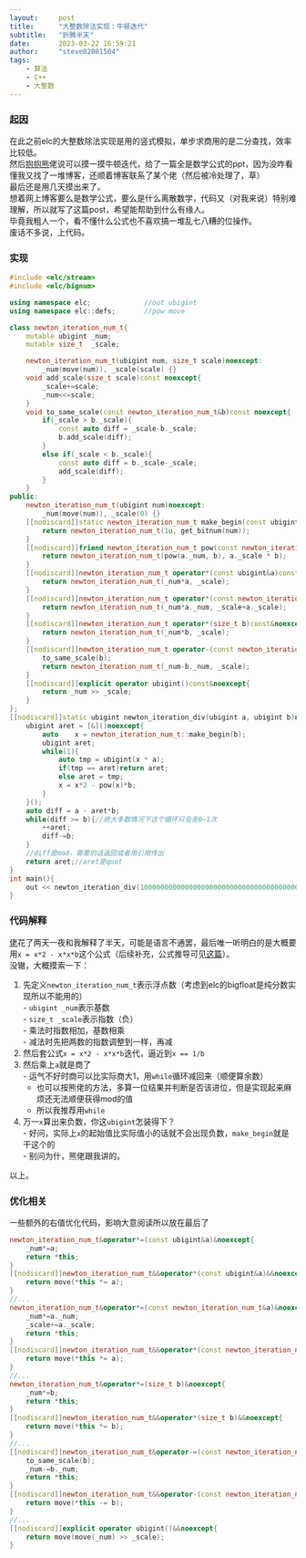 ```yaml
---
layout:     post
title:      "大整数除法实现：牛顿迭代"
subtitle:   "折腾半天"
date:       2023-03-22 16:59:21
author:     "steve02081504"
tags: 
    - 算法  
    - C++  
    - 大整数  
---
```


### 起因  

在此之前elc的大整数除法实现是用的竖式模拟，单步求商用的是二分查找，效率比较低。  
然后[抱抱熊](https://baobaobear.github.io/)佬说可以摸一摸牛顿迭代，给了一篇全是数学公式的ppt，因为没咋看懂我又找了一堆博客，还顺着博客联系了某个佬（然后被冷处理了，草）  
最后还是用几天摸出来了。  
想着网上博客要么是数学公式，要么是什么离散数学，代码又（对我来说）特别难理解，所以就写了这篇post，希望能帮助到什么有缘人。  
毕竟我粗人一个，看不懂什么公式也不喜欢搞一堆乱七八糟的位操作。  
废话不多说，上代码。  

### 实现  

```cpp
#include <elc/stream>
#include <elc/bignum>

using namespace elc;			 //out ubigint
using namespace elc::defs;		 //pow move

class newton_iteration_num_t{
	mutable ubigint _num;
	mutable size_t	_scale;

	newton_iteration_num_t(ubigint num, size_t scale)noexcept:
		_num(move(num)), _scale(scale) {}
	void add_scale(size_t scale)const noexcept{
		_scale+=scale;
		_num<<=scale;
	}
	void to_same_scale(const newton_iteration_num_t&b)const noexcept{
		if(_scale > b._scale){
			const auto diff = _scale-b._scale;
			b.add_scale(diff);
		}
		else if(_scale < b._scale){
			const auto diff = b._scale-_scale;
			add_scale(diff);
		}
	}
public:
	newton_iteration_num_t(ubigint num)noexcept:
		_num(move(num)), _scale(0) {}
	[[nodiscard]]static newton_iteration_num_t make_begin(const ubigint&num)noexcept{
		return newton_iteration_num_t(1u, get_bitnum(num));
	}
	[[nodiscard]]friend newton_iteration_num_t pow(const newton_iteration_num_t&a, size_t b = 2)noexcept{
		return newton_iteration_num_t(pow(a._num, b), a._scale * b);
	}
	[[nodiscard]]newton_iteration_num_t operator*(const ubigint&a)const&noexcept{
		return newton_iteration_num_t(_num*a, _scale);
	}
	[[nodiscard]]newton_iteration_num_t operator*(const newton_iteration_num_t&a)const&noexcept{
		return newton_iteration_num_t(_num*a._num, _scale+a._scale);
	}
	[[nodiscard]]newton_iteration_num_t operator*(size_t b)const&noexcept{
		return newton_iteration_num_t(_num*b, _scale);
	}
	[[nodiscard]]newton_iteration_num_t operator-(const newton_iteration_num_t&b)const&noexcept{
		to_same_scale(b);
		return newton_iteration_num_t(_num-b._num, _scale);
	}
	[[nodiscard]]explicit operator ubigint()const&noexcept{
		return _num >> _scale;
	}
};
[[nodiscard]]static ubigint newton_iteration_div(ubigint a, ubigint b)noexcept{
	ubigint aret = [&]()noexcept{
		auto	x = newton_iteration_num_t::make_begin(b);
		ubigint aret;
		while(1){
			auto tmp = ubigint(x * a);
			if(tmp == aret)return aret;
			else aret = tmp;
			x = x*2 - pow(x)*b;
		}
	}();
	auto diff = a - aret*b;
	while(diff >= b){//绝大多数情况下这个循环只会走0~1次
		++aret;
		diff-=b;
	}
	//diff是mod，需要的话返回或者用引用传出
	return aret;//aret是quot
}
int main(){
	out << newton_iteration_div(1000000000000000000000000000000000000000000000000000000000000000000000000000000000000_ubigint, 2_ubigint);
}
```

### 代码解释  

[佬](https://baobaobear.github.io/)花了两天一夜和我解释了半天，可能是语言不通罢，最后唯一听明白的是大概要用`x = x*2 - x*x*b`这个公式（后续补充，公式推导可见[这篇](https://blog.csdn.net/DreamBitByBit/article/details/102673035)）。  
没辙，大概摸索一下：  

  1. 先定义`newton_iteration_num_t`表示浮点数（考虑到elc的bigfloat是纯分数实现所以不能用的）  
    - `ubigint _num`表示基数  
    - `size_t _scale`表示指数（负）  
    - 乘法时指数相加，基数相乘  
    - 减法时先把两数的指数调整到一样，再减  
  2. 然后套公式`x = x*2 - x*x*b`迭代，逼近到`x == 1/b`  
  3. 然后乘上`a`就是商了  
    - 运气不好时商可以比实际商大1，用`while`循环减回来（顺便算余数）  
      - 也可以按熊佬的方法，多算一位结果并判断是否该进位，但是实现起来麻烦还无法顺便获得mod的值  
      - 所以我推荐用`while`  
  4. 万一`x`算出来负数，你这`ubigint`怎装得下？  
    - 好问，实际上`x`的起始值比实际值小的话就不会出现负数，`make_begin`就是干这个的  
    - 别问为什，熊佬跟我讲的。  

以上。  

### 优化相关  

一些额外的右值优化代码，影响大意阅读所以放在最后了  

```cpp
newton_iteration_num_t&operator*=(const ubigint&a)&noexcept{
	_num*=a;
	return *this;
}
[[nodiscard]]newton_iteration_num_t&&operator*(const ubigint&a)&&noexcept{
	return move(*this *= a);
}
//...
newton_iteration_num_t&operator*=(const newton_iteration_num_t&a)&noexcept{
	_num*=a._num;
	_scale+=a._scale;
	return *this;
}
[[nodiscard]]newton_iteration_num_t&&operator*(const newton_iteration_num_t&a)&&noexcept{
	return move(*this *= a);
}
//...
newton_iteration_num_t&operator*=(size_t b)&noexcept{
	_num*=b;
	return *this;
}
[[nodiscard]]newton_iteration_num_t&&operator*(size_t b)&&noexcept{
	return move(*this *= b);
}
//...
[[nodiscard]]newton_iteration_num_t&operator-=(const newton_iteration_num_t&b)&noexcept{
	to_same_scale(b);
	_num-=b._num;
	return *this;
}
[[nodiscard]]newton_iteration_num_t&&operator-(const newton_iteration_num_t&b)&&noexcept{
	return move(*this -= b);
}
//...
[[nodiscard]]explicit operator ubigint()&&noexcept{
	return move(move(_num) >> _scale);
}
```

